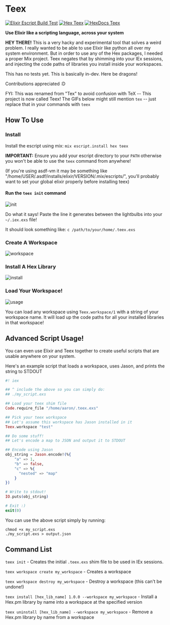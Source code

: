# Teex

[![Elixir Escript Build Test](https://github.com/doawoo/teex/workflows/Elixir%20Escript%20Build%20Test/badge.svg)](https://github.com/doawoo/teex/actions)
[![Hex Teex](https://img.shields.io/hexpm/v/teex.svg)](https://hex.pm/packages/teex)
[![HexDocs Teex](https://img.shields.io/badge/hexdocs.pm-teex-blue)](https://hexdocs.pm/teex/)

**Use Elixir like a scripting language, across your system**

**HEY THERE!** This is a very hacky and experimental tool that solves a weird problem. I really wanted to be able to use Elixir like python all over my system environment. But in order to use any of the Hex packages, I needed a proper Mix project. Teex negates that by shimming into your IEx sessions, and injecting the code paths of libraries you install inside your workspaces.

This has no tests yet. This is basically in-dev. Here be dragons!

Contributions appreciated :D

FYI: This was renamed from "Tex" to avoid confusion with TeX -- This project is now called Teex! The GIFs below might still mention `tex` -- just replace that in your commands with `teex` 

## How To Use

### Install

Install the escript using mix: `mix escript.install hex teex`

**IMPORTANT:** Ensure you add your escript directory to your `PATH` otherwise you won't be able to use the `teex` command from anywhere!

(If you're using asdf-vm it may be something like "/home/USER/.asdf/installs/elixir/VERSION/.mix/escripts/", you'll probably want to set your global elixir properly before installing teex)

#### Run the `teex init` command

![init](https://user-images.githubusercontent.com/61982076/100492322-ba843980-30df-11eb-9016-cd4f3a211750.gif)

Do what it says! Paste the line it generates between the lightbulbs into your `~/.iex.exs` file!

It should look something like: `c /path/to/your/home/.teex.exs`

### Create A Workspace

![workspace](https://user-images.githubusercontent.com/61982076/100492314-afc9a480-30df-11eb-8958-71198e4de8dc.gif)

### Install A Hex Library

![install](https://user-images.githubusercontent.com/61982076/100492320-b821df80-30df-11eb-91d6-c90bfcbda7b9.gif)

### Load Your Workspace!

![usage](https://user-images.githubusercontent.com/61982076/100492318-b5bf8580-30df-11eb-9e85-593e89563389.gif)

You can load any workspace using `Teex.workspace/1` with a string of your workspace name. It will load up the code paths for all your installed libraries in that workspace!


## Advanced Script Usage!

You can even use Elixir and Teex together to create useful scripts that are usable anywhere on your system.

Here's an example script that loads a workspace, uses Jason, and prints the string to STDOUT

```elixir
#! iex

## ^ include the above so you can simply do:
## ./my_script.exs

## Load your teex shim file
Code.require_file "/home/aaron/.teex.exs"

## Pick your teex workspace
## Let's assume this workspace has Jason installed in it
Teex.workspace "test"

## Do some stuff!
## Let's encode a map to JSON and output it to STDOUT

## Encode using Jason
obj_string = Jason.encode!(%{
    "a" => 1,
    "b" => false,
    "c" => %{
      "nested" => "map"
    }
})

# Write to stdout!
IO.puts(obj_string)

# Exit :)
exit(0)

```

You can use the above script simply by running: 


```
chmod +x my_script.exs
./my_script.exs > output.json
```

## Command List

`teex init` - Creates the initial `.teex.exs` shim file to be used in IEx sessions.

`teex workspace create my_workspace` - Creates a workspace

`teex workspace destroy my_workspace` - Destroy a workspace (this can't be undone!)

`teex install [hex_lib_name] 1.0.0 --workspace my_workspace` - Install a Hex.pm library by name into a workspace at the specified version

`teex uninstall [hex_lib_name] --workspace my_workspace` - Remove a Hex.pm library by name from a workspace